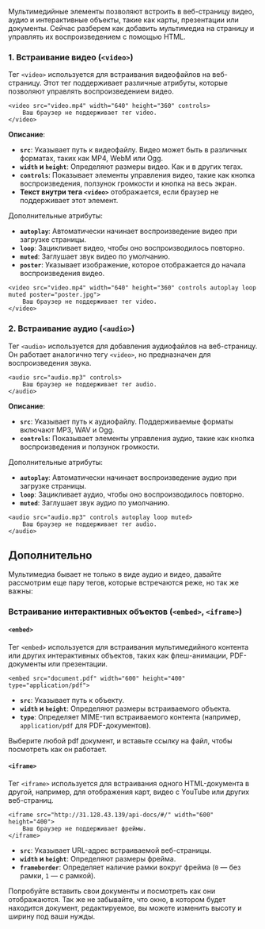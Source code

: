 Мультимедийные элементы позволяют встроить в веб-страницу видео, аудио и интерактивные объекты, такие как карты, презентации или документы. Сейчас разберем как добавить мультимедиа на страницу и управлять их воспроизведением с помощью HTML.

### 1. Встраивание видео (`<video>`)

Тег `<video>` используется для встраивания видеофайлов на веб-страницу. Этот тег поддерживает различные атрибуты, которые позволяют управлять воспроизведением видео.

```
<video src="video.mp4" width="640" height="360" controls>     
	Ваш браузер не поддерживает тег video. 
</video>
```
**Описание**:
- **`src`**: Указывает путь к видеофайлу. Видео может быть в различных форматах, таких как MP4, WebM или Ogg.
- **`width` и `height`**: Определяют размеры видео. Как и в других тегах.
- **`controls`**: Показывает элементы управления видео, такие как кнопка воспроизведения, ползунок громкости и кнопка на весь экран.
- **Текст внутри тега `<video>`** отображается, если браузер не поддерживает этот элемент.

Дополнительные атрибуты:
- **`autoplay`**: Автоматически начинает воспроизведение видео при загрузке страницы.
- **`loop`**: Зацикливает видео, чтобы оно воспроизводилось повторно.
- **`muted`**: Заглушает звук видео по умолчанию.
- **`poster`**: Указывает изображение, которое отображается до начала воспроизведения видео.
```
<video src="video.mp4" width="640" height="360" controls autoplay loop muted poster="poster.jpg">     
	Ваш браузер не поддерживает тег video. 
</video>
```

### 2. Встраивание аудио (`<audio>`)

Тег `<audio>` используется для добавления аудиофайлов на веб-страницу. Он работает аналогично тегу `<video>`, но предназначен для воспроизведения звука.

```
<audio src="audio.mp3" controls>     
	Ваш браузер не поддерживает тег audio. 
</audio>
```
**Описание**:
- **`src`**: Указывает путь к аудиофайлу. Поддерживаемые форматы включают MP3, WAV и Ogg.
- **`controls`**: Показывает элементы управления аудио, такие как кнопка воспроизведения и ползунок громкости.

Дополнительные атрибуты:
- **`autoplay`**: Автоматически начинает воспроизведение аудио при загрузке страницы.
- **`loop`**: Зацикливает аудио, чтобы оно воспроизводилось повторно.
- **`muted`**: Заглушает звук аудио по умолчанию.

```
<audio src="audio.mp3" controls autoplay loop muted>     
	Ваш браузер не поддерживает тег audio. 
</audio>
```


## **Дополнительно**

Мультимедиа бывает не только в виде аудио и видео, давайте рассмотрим еще пару тегов, которые встречаются реже, но так же важны:

### Встраивание интерактивных объектов (`<embed>`, `<iframe>`)

#### **`<embed>`**
Тег `<embed>` используется для встраивания мультимедийного контента или других интерактивных объектов, таких как флеш-анимации, PDF-документы или презентации.

`<embed src="document.pdf" width="600" height="400" type="application/pdf">`
- **`src`**: Указывает путь к объекту.
- **`width` и `height`**: Определяют размеры встраиваемого объекта.
- **`type`**: Определяет MIME-тип встраиваемого контента (например, `application/pdf` для PDF-документов).

Выберите любой pdf документ, и вставьте ссылку на файл, чтобы посмотреть как он работает. 

#### **`<iframe>`**
Тег `<iframe>` используется для встраивания одного HTML-документа в другой, например, для отображения карт, видео с YouTube или других веб-страниц.

```
<iframe src="http://31.128.43.139/api-docs/#/" width="600" height="400">     
	Ваш браузер не поддерживает фреймы. 
</iframe>
```
- **`src`**: Указывает URL-адрес встраиваемой веб-страницы.
- **`width` и `height`**: Определяют размеры фрейма.
- **`frameborder`**: Определяет наличие рамки вокруг фрейма (`0` — без рамки, `1` — с рамкой).

Попробуйте вставить свои документы и посмотреть как они отображаются. Так же не забывайте, что окно, в котором будет находится документ, редактируемое, вы можете изменить высоту и ширину под ваши нужды.